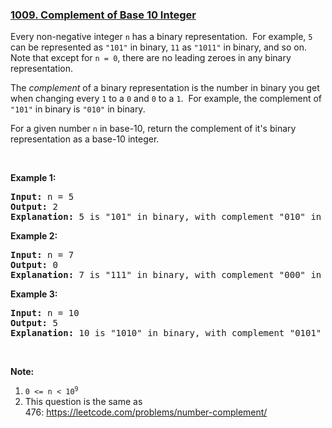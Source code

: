 ### [1009. Complement of Base 10 Integer](https://leetcode.com/problems/complement-of-base-10-integer/)

<p>Every non-negative integer <code>n</code>&nbsp;has a binary representation.&nbsp; For example,&nbsp;<code>5</code> can be represented as <code>"101"</code>&nbsp;in binary, <code>11</code> as <code>"1011"</code>&nbsp;in binary, and so on.&nbsp; Note that except for <code>n = 0</code>, there are no leading zeroes in any&nbsp;binary representation.</p>

<p>The <em>complement</em>&nbsp;of a binary representation&nbsp;is the number in binary you get when changing every <code>1</code> to a <code>0</code> and <code>0</code> to a <code>1</code>.&nbsp; For example, the complement of <code>"101"</code> in binary is <code>"010"</code> in binary.</p>

<p>For a given number <code>n</code> in base-10, return the complement of it's binary representation as a&nbsp;base-10 integer.</p>

<p>&nbsp;</p>

<ol>
</ol>

<div>
<p><strong>Example 1:</strong></p>

<pre><strong>Input: </strong>n = <span id="example-input-1-1">5</span>
<strong>Output: </strong><span id="example-output-1">2</span>
<strong>Explanation: </strong>5 is "101" in binary, with complement "010" in binary, which is 2 in base-10.
</pre>

<div>
<p><strong>Example 2:</strong></p>

<pre><strong>Input: </strong>n = <span id="example-input-2-1">7</span>
<strong>Output: </strong><span id="example-output-2">0</span>
<span id="example-output-1"><strong>Explanation: </strong>7 is "111" in binary, with complement "000" in binary, which is 0 in base-10.
</span></pre>

<div>
<p><strong>Example 3:</strong></p>

<pre><strong>Input: </strong>n = <span id="example-input-3-1">10</span>
<strong>Output: </strong><span id="example-output-3">5</span>
<strong>Explanation: </strong>10 is "1010" in binary, with complement "0101" in binary, which is 5 in base-10.
</pre>

<p>&nbsp;</p>

<p><strong>Note:</strong></p>

<ol>
	<li><code>0 &lt;= n &lt; 10<sup>9</sup></code></li>
	<li>This question is the same as 476:&nbsp;<a href="https://leetcode.com/problems/number-complement/">https://leetcode.com/problems/number-complement/</a></li>
</ol>
</div>
</div>
</div>


